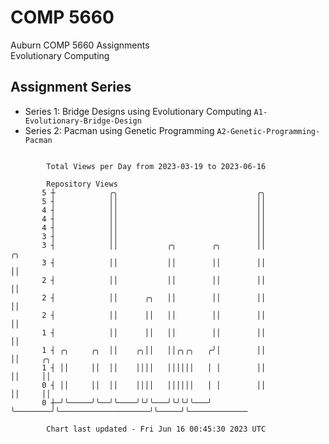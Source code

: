 # COMP 5660
Auburn COMP 5660 Assignments  
Evolutionary Computing

## Assignment Series
- Series 1: Bridge Designs using Evolutionary Computing `A1-Evolutionary-Bridge-Design`
- Series 2: Pacman using Genetic Programming `A2-Genetic-Programming-Pacman`

```

        Total Views per Day from 2023-03-19 to 2023-06-16

        Repository Views
       5 ┼            ╭╮                               ╭╮
       5 ┤            ││                               ││
       4 ┤            ││                               ││
       4 ┤            ││                               ││
       4 ┤            ││                               ││
       3 ┤            ││                               ││
       3 ┤            ││           ╭╮        ╭╮        ││                    ╭╮
       3 ┤            ││           ││        ││        ││                    ││
       2 ┤            ││           ││        ││        ││                    ││
       2 ┤            ││      ╭╮   ││        ││        ││                    ││
       2 ┤            ││      ││   ││        ││        ││                    ││
       1 ┤            ││      ││   ││        ││        ││                    ││
       1 ┤ ╭╮     ╭╮  ││    ╭╮││   ││╭╮╭╮   ╭╯│        ││                    ││     ╭╮
       1 ┤ ││     ││  ││    ││││   ││││││   │ │        ││                    ││     ││
       0 ┤ ││     ││  ││    ││││   ││││││   │ │        ││                    ││     ││
       0 ┼─╯╰─────╯╰──╯╰────╯╰╯╰───╯╰╯╰╯╰───╯ ╰────────╯╰────────────────────╯╰─────╯╰─────────────

        Chart last updated - Fri Jun 16 00:45:30 2023 UTC
        
```
